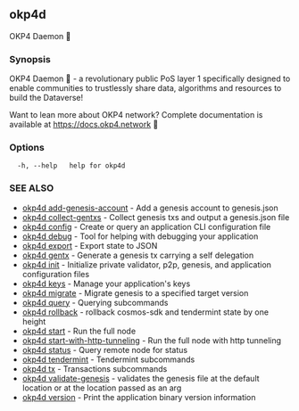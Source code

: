 ## okp4d

OKP4 Daemon 👹

### Synopsis


OKP4 Daemon 👹 - a revolutionary public PoS layer 1 specifically designed to enable communities to trustlessly share data,
algorithms and resources to build the Dataverse!

Want to lean more about OKP4 network? Complete documentation is available at https://docs.okp4.network 👀


### Options

```
  -h, --help   help for okp4d
```

### SEE ALSO

* [okp4d add-genesis-account](okp4d_add-genesis-account.md)	 - Add a genesis account to genesis.json
* [okp4d collect-gentxs](okp4d_collect-gentxs.md)	 - Collect genesis txs and output a genesis.json file
* [okp4d config](okp4d_config.md)	 - Create or query an application CLI configuration file
* [okp4d debug](okp4d_debug.md)	 - Tool for helping with debugging your application
* [okp4d export](okp4d_export.md)	 - Export state to JSON
* [okp4d gentx](okp4d_gentx.md)	 - Generate a genesis tx carrying a self delegation
* [okp4d init](okp4d_init.md)	 - Initialize private validator, p2p, genesis, and application configuration files
* [okp4d keys](okp4d_keys.md)	 - Manage your application's keys
* [okp4d migrate](okp4d_migrate.md)	 - Migrate genesis to a specified target version
* [okp4d query](okp4d_query.md)	 - Querying subcommands
* [okp4d rollback](okp4d_rollback.md)	 - rollback cosmos-sdk and tendermint state by one height
* [okp4d start](okp4d_start.md)	 - Run the full node
* [okp4d start-with-http-tunneling](okp4d_start-with-http-tunneling.md)	 - Run the full node with http tunneling
* [okp4d status](okp4d_status.md)	 - Query remote node for status
* [okp4d tendermint](okp4d_tendermint.md)	 - Tendermint subcommands
* [okp4d tx](okp4d_tx.md)	 - Transactions subcommands
* [okp4d validate-genesis](okp4d_validate-genesis.md)	 - validates the genesis file at the default location or at the location passed as an arg
* [okp4d version](okp4d_version.md)	 - Print the application binary version information

